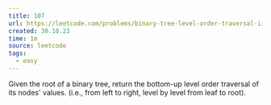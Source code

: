 ```yaml
---
title: 107
url: https://leetcode.com/problems/binary-tree-level-order-traversal-ii/description/
created: 30.10.23
time: 1m
source: leetcode
tags:
  - easy
---
```


Given the root of a binary tree, return the bottom-up level order traversal of its nodes' values. (i.e., from left to right, level by level from leaf to root).